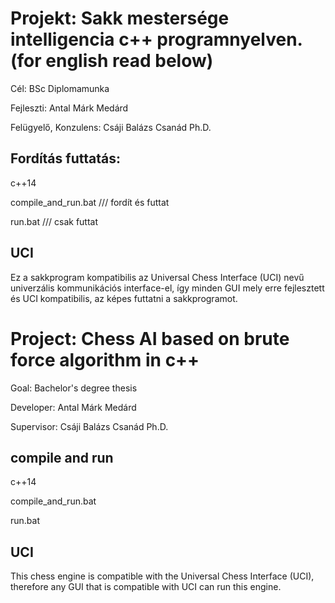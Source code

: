 # Projekt: Sakk mestersége intelligencia c++ programnyelven. (for english read below)
Cél: BSc Diplomamunka

Fejleszti: Antal Márk Medárd

Felügyelő, Konzulens: Csáji Balázs Csanád Ph.D.

## Fordítás futtatás:
c++14

compile_and_run.bat   /// fordít és futtat 

run.bat		      /// csak futtat

## UCI
Ez a sakkprogram kompatibilis az Universal Chess Interface (UCI) nevű univerzális kommunikációs interface-el, így minden GUI mely erre fejlesztett és UCI kompatibilis, az képes futtatni a sakkprogramot.

# Project: Chess AI based on brute force algorithm in c++
Goal: Bachelor's degree thesis

Developer: Antal Márk Medárd

Supervisor: Csáji Balázs Csanád Ph.D.
## compile and run
c++14

compile_and_run.bat

run.bat

## UCI
This chess engine is compatible with the Universal Chess Interface (UCI), therefore any GUI that is compatible with UCI can run this engine.
